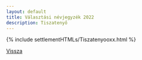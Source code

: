 ```yaml
---
layout: default
title: Választási névjegyzék 2022
description: Tiszatenyő
---
```


{% include settlementHTMLs/Tiszatenyooxx.html %}

[Vissza](./)